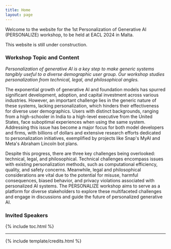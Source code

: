 ```yaml
---
title: Home
layout: page
---
```


[//]: # (# Bootstrap Workshop Template!)

[//]: # ({% include figure.html img="workshop_picture.png" alt="PERSONALIZE@EACL2024" caption="" width="100%" %})

Welcome to the website for the 1st Personalization of Generative AI (PERSONALIZE) workshop, to be held at EACL 2024 in Malta.

This website is still under construction.

### Workshop Topic and Content

*Personalization of generative AI is a key step to make generic systems tangibly useful to a diverse demographic user group. Our workshop studies personalization from technical, legal, and philosophical angles.*

The exponential growth of generative AI and foundation models has spurred significant development, adoption, and capital investment across various industries. However, an important challenge lies in the generic nature of these systems, lacking personalization, which hinders their effectiveness for diverse user demographics. Users with distinct backgrounds, ranging from a high-schooler in India to a high-level executive from the United States, face suboptimal experiences when using the same system. Addressing this issue has become a major focus for both model developers and firms, with billions of dollars and extensive research efforts dedicated to personalization initiatives, exemplified by projects like Snap's MyAI and Meta's Abraham Lincoln bot plans. 

Despite this progress, there are three key challenges being overlooked: technical, legal, and philosophical. Technical challenges encompass issues with existing personalization methods, such as computational efficiency, quality, and safety concerns. Meanwhile, legal and philosophical considerations are vital due to the potential for misuse, harmful consequences, biased behavior, and privacy violations associated with personalized AI systems. The PERSONALIZE workshop aims to serve as a platform for diverse stakeholders to explore these multifaceted challenges and engage in discussions and guide the future of personalized generative AI.


### Invited Speakers

{% include toc.html %}


------

{% include template/credits.html %}
